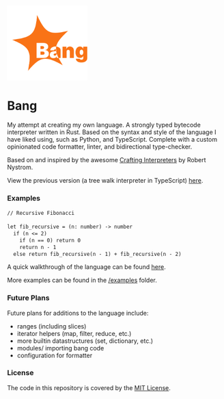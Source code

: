 <img src="./logo.svg" height="175px">

# Bang

My attempt at creating my own language. A strongly typed bytecode interpreter written in Rust. Based on the syntax and style of the language I have liked using, such as Python, and TypeScript. Complete with a custom opinionated code formatter, linter, and bidirectional type-checker.

Based on and inspired by the awesome [Crafting Interpreters](https://craftinginterpreters.com/) by Robert Nystrom.

View the previous version (a tree walk interpreter in TypeScript) [here](https://github.com/brownben/bang/releases/tag/JS).

### Examples

```bang
// Recursive Fibonacci

let fib_recursive = (n: number) -> number
  if (n <= 2)
    if (n == 0) return 0
    return n - 1
  else return fib_recursive(n - 1) + fib_recursive(n - 2)
```

A quick walkthrough of the language can be found [here](/examples/syntax.bang).

More examples can be found in the [/examples](./examples/) folder.

### Future Plans

Future plans for additions to the language include:

- ranges (including slices)
- iterator helpers (map, filter, reduce, etc.)
- more builtin datastructures (set, dictionary, etc.)
- modules/ importing bang code
- configuration for formatter

### License

The code in this repository is covered by the [MIT License](./LICENSE).
